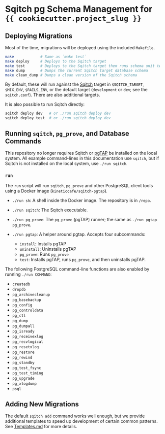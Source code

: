 # Sqitch pg Schema Management for `{{ cookiecutter.project_slug }}`

## Deploying Migrations

Most of the time, migrations will be deployed using the included `Makefile`.

```bash
make            # Same as `make test`
make deploy     # Deploys to the Sqitch target
make test       # Deploys to the Sqitch target then runs schema unit tests.
make dump       # Dumps the current Sqitch target database schema
make clean_dump # Dumps a clean version of the Sqitch schema
```

By default, these will run against the [Sqitch][] target in `$SQITCH_TARGET`,
`$MIX_ENV`, `$RAILS_ENV`, or the default target (`development` or `dev`; see the
`sqitch.conf`). There are also additional targets.

It is also possible to run Sqitch directly:

```bash
sqitch deploy dev   # or ./run sqitch deploy dev
sqitch deploy test  # or ./run sqitch deploy dev
```

## Running `sqitch`, `pg_prove`, and Database Commands

This repository no longer requires Sqitch or [pgTAP][] be installed on the local
system. All example command-lines in this documentation use `sqitch`, but if
Sqitch is not installed on the local system, use `./run sqitch`.

### `run`

The `run` script will run `sqitch`, `pg_prove` and other PostgreSQL client tools
using a Docker image (`kineticcafe/sqitch-pgtap`).

- `./run sh`: A shell inside the Docker image. The repository is in `/repo`.
- `./run sqitch`: The Sqitch executable.
- `./run pg_prove`: The `pg_prove` (pgTAP) runner; the same as `./run pgtap pg_prove`.
- `./run pgtap`: A helper around pgtap. Accepts four subcommands:

  - `install`: Installs pgTAP
  - `uninstall`: Uninstalls pgTAP
  - `pg_prove`: Runs `pg_prove`
  - `test`: Installs pgTAP, runs `pg_prove`, and then uninstalls pgTAP.

The following PostgreSQL command-line functions are also enabled by running
`./run COMMAND`:

- `createdb`
- `dropdb`
- `pg_archivecleanup`
- `pg_basebackup`
- `pg_config`
- `pg_controldata`
- `pg_ctl`
- `pg_dump`
- `pg_dumpall`
- `pg_isready`
- `pg_receivexlog`
- `pg_recvlogical`
- `pg_resetxlog`
- `pg_restore`
- `pg_rewind`
- `pg_standby`
- `pg_test_fsync`
- `pg_test_timing`
- `pg_upgrade`
- `pg_xlogdump`
- `psql`

## Adding New Migrations

The default `sqitch add` command works well enough, but we provide additional
templates to speed up development of certain common patterns. See
[Templates.md](Templates.md) for more details.

[pgtap]: https://pgtap.org
[sqitch]: https://sqitch.org
